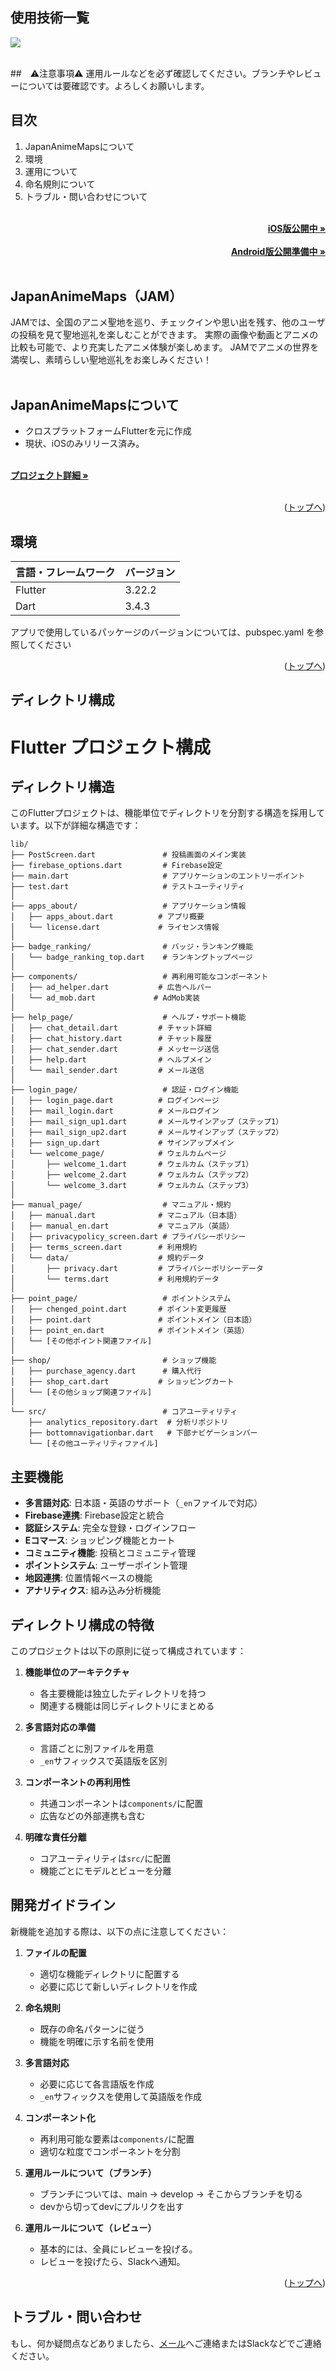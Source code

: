 <div id="top"></div>

## 使用技術一覧

<!-- シールド一覧 -->
<!-- 該当するプロジェクトの中から任意のものを選ぶ-->
<img src="https://skillicons.dev/icons?i=dart,cpp,cmake,html,swift,ruby,css,javascript" /> <br /><br />

##　⚠️注意事項⚠️
運用ルールなどを必ず確認してください。ブランチやレビューについては要確認です。よろしくお願いします。
## 目次

1. JapanAnimeMapsについて
2. 環境
3. 運用について
4. 命名規則について
5. トラブル・問い合わせについて

<!-- READMEの作成方法のドキュメントのリンク -->
<br />
<div align="right">
    <a href="https://apps.apple.com/jp/app/id6608967051"><strong>iOS版公開中 »</strong></a>
</div>
<br />
<!-- Dockerfileのドキュメントのリンク -->
<div align="right">
    <a href="Android版公開準備中へのリンク"><strong>Android版公開準備中 »</strong></a>
</div>
<br />
<!-- プロジェクト名を記載 -->

## JapanAnimeMaps（JAM）

JAMでは、全国のアニメ聖地を巡り、チェックインや思い出を残す、他のユーザの投稿を見て聖地巡礼を楽しむことができます。
実際の画像や動画とアニメの比較も可能で、より充実したアニメ体験が楽しめます。
JAMでアニメの世界を満喫し、素晴らしい聖地巡礼をお楽しみください！
<br></br>
<!-- プロジェクトについて -->

## JapanAnimeMapsについて

<ul>
  <li>クロスプラットフォームFlutterを元に作成</li>
  <li>現状、iOSのみリリース済み。</li>
</ul>

<!-- プロジェクトの概要を記載 -->

  <p align="left">
    <br />
    <!-- プロジェクト詳細にBacklogのWikiのリンク -->
    <a href="https://jam-info.com"><strong>プロジェクト詳細 »</strong></a>
    <br />
    <br />

<p align="right">(<a href="#top">トップへ</a>)</p>

## 環境

<!-- 言語、フレームワーク、ミドルウェア、インフラの一覧とバージョンを記載 -->

| 言語・フレームワーク  | バージョン |
| --------------------- | ---------- |
| Flutter               | 3.22.2     |
| Dart                  | 3.4.3      |


アプリで使用しているパッケージのバージョンについては、pubspec.yaml を参照してください

<p align="right">(<a href="#top">トップへ</a>)</p>

## ディレクトリ構成

<!-- Treeコマンドを使ってディレクトリ構成を記載 -->
# Flutter プロジェクト構成

## ディレクトリ構造

このFlutterプロジェクトは、機能単位でディレクトリを分割する構造を採用しています。以下が詳細な構造です：

```
lib/
├── PostScreen.dart               # 投稿画面のメイン実装
├── firebase_options.dart         # Firebase設定
├── main.dart                     # アプリケーションのエントリーポイント
├── test.dart                     # テストユーティリティ
│
├── apps_about/                   # アプリケーション情報
│   ├── apps_about.dart          # アプリ概要
│   └── license.dart             # ライセンス情報
│
├── badge_ranking/                # バッジ・ランキング機能
│   └── badge_ranking_top.dart    # ランキングトップページ
│
├── components/                   # 再利用可能なコンポーネント
│   ├── ad_helper.dart           # 広告ヘルパー
│   └── ad_mob.dart             # AdMob実装
│
├── help_page/                    # ヘルプ・サポート機能
│   ├── chat_detail.dart         # チャット詳細
│   ├── chat_history.dart        # チャット履歴
│   ├── chat_sender.dart         # メッセージ送信
│   ├── help.dart                # ヘルプメイン
│   └── mail_sender.dart         # メール送信
│
├── login_page/                   # 認証・ログイン機能
│   ├── login_page.dart          # ログインページ
│   ├── mail_login.dart          # メールログイン
│   ├── mail_sign_up1.dart       # メールサインアップ（ステップ1）
│   ├── mail_sign_up2.dart       # メールサインアップ（ステップ2）
│   ├── sign_up.dart             # サインアップメイン
│   └── welcome_page/            # ウェルカムページ
│       ├── welcome_1.dart       # ウェルカム（ステップ1）
│       ├── welcome_2.dart       # ウェルカム（ステップ2）
│       └── welcome_3.dart       # ウェルカム（ステップ3）
│
├── manual_page/                  # マニュアル・規約
│   ├── manual.dart              # マニュアル（日本語）
│   ├── manual_en.dart           # マニュアル（英語）
│   ├── privacypolicy_screen.dart # プライバシーポリシー
│   ├── terms_screen.dart        # 利用規約
│   └── data/                    # 規約データ
│       ├── privacy.dart         # プライバシーポリシーデータ
│       └── terms.dart           # 利用規約データ
│
├── point_page/                   # ポイントシステム
│   ├── chenged_point.dart       # ポイント変更履歴
│   ├── point.dart               # ポイントメイン（日本語）
│   ├── point_en.dart            # ポイントメイン（英語）
│   └── [その他ポイント関連ファイル]
│
├── shop/                         # ショップ機能
│   ├── purchase_agency.dart      # 購入代行
│   ├── shop_cart.dart           # ショッピングカート
│   └── [その他ショップ関連ファイル]
│
└── src/                          # コアユーティリティ
    ├── analytics_repository.dart  # 分析リポジトリ
    ├── bottomnavigationbar.dart   # 下部ナビゲーションバー
    └── [その他ユーティリティファイル]
```

## 主要機能

- **多言語対応**: 日本語・英語のサポート（`_en`ファイルで対応）
- **Firebase連携**: Firebase設定と統合
- **認証システム**: 完全な登録・ログインフロー
- **Eコマース**: ショッピング機能とカート
- **コミュニティ機能**: 投稿とコミュニティ管理
- **ポイントシステム**: ユーザーポイント管理
- **地図連携**: 位置情報ベースの機能
- **アナリティクス**: 組み込み分析機能

## ディレクトリ構成の特徴

このプロジェクトは以下の原則に従って構成されています：

1. **機能単位のアーキテクチャ**
   - 各主要機能は独立したディレクトリを持つ
   - 関連する機能は同じディレクトリにまとめる

2. **多言語対応の準備**
   - 言語ごとに別ファイルを用意
   - `_en`サフィックスで英語版を区別

3. **コンポーネントの再利用性**
   - 共通コンポーネントは`components/`に配置
   - 広告などの外部連携も含む

4. **明確な責任分離**
   - コアユーティリティは`src/`に配置
   - 機能ごとにモデルとビューを分離

## 開発ガイドライン

新機能を追加する際は、以下の点に注意してください：

1. **ファイルの配置**
   - 適切な機能ディレクトリに配置する
   - 必要に応じて新しいディレクトリを作成

2. **命名規則**
   - 既存の命名パターンに従う
   - 機能を明確に示す名前を使用

3. **多言語対応**
   - 必要に応じて各言語版を作成
   - `_en`サフィックスを使用して英語版を作成

4. **コンポーネント化**
   - 再利用可能な要素は`components/`に配置
   - 適切な粒度でコンポーネントを分割

5. **運用ルールについて（ブランチ）**
   - ブランチについては、main → develop → そこからブランチを切る
   - devから切ってdevにプルリクを出す

6. **運用ルールについて（レビュー）**
   - 基本的には、全員にレビューを投げる。
   - レビューを投げたら、Slackへ通知。

<p align="right">(<a href="#top">トップへ</a>)</p>

## トラブル・問い合わせ
もし、何か疑問点などありましたら、<a href="mailto:sota@jam-info.com">メール</a>へご連絡またはSlackなどでご連絡ください。
